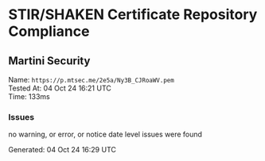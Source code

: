 # STIR/SHAKEN Certificate Repository Compliance

## Martini Security

Name: `https://p.mtsec.me/2e5a/Ny3B_CJRoaWV.pem`\
Tested At: 04 Oct 24 16:21 UTC\
Time: 133ms

### Issues

no warning, or error, or notice date level issues were found

Generated: 04 Oct 24 16:29 UTC